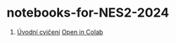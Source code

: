 # notebooks-for-NES2-2024
1. [Úvodní cvičení](https://colab.research.google.com/github/reitezuz/notebooks-for-NES2-2024/blob/main/lecture_01/example.ipynb)  [Open in Colab](https://colab.research.google.com/github/reitezuz/notebooks-for-NES2-2024/blob/main/lecture_01/example.ipynb)

